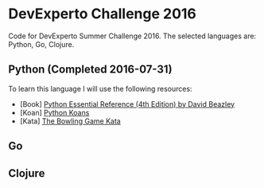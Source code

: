 # DevExperto Challenge 2016
Code for DevExperto Summer Challenge 2016. The selected languages are: Python, Go, Clojure.

## Python (Completed 2016-07-31)

To learn this language I will use the following resources:

- [Book] [Python Essential Reference (4th Edition) by David Beazley](https://www.amazon.com/Python-Essential-Reference-David-Beazley/dp/0672329786)
- [Koan] [Python Koans](https://github.com/gregmalcolm/python_koans)
- [Kata] [The Bowling Game Kata](jesusmtnez/python/kata/README.md)

## Go

## Clojure
